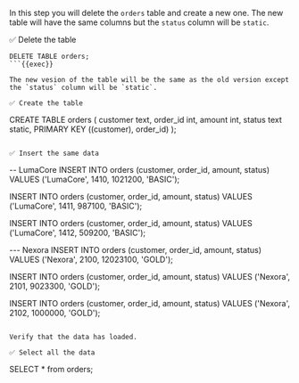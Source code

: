 In this step you will delete the `orders` table and create a new one.
The new table will have the same columns but the `status` column will be `static`.

✅ Delete the table
```
DELETE TABLE orders;
```{{exec}}

The new vesion of the table will be the same as the old version except the `status` column will be `static`.

✅ Create the table
```
CREATE TABLE orders (
  customer text,
  order_id int,
  amount int,
  status text static,
  PRIMARY KEY ((customer), order_id)
);
```{{exec}}

✅ Insert the same data
```
-- LumaCore
INSERT INTO orders (customer, order_id, amount, status)
  VALUES ('LumaCore', 1410, 1021200, 'BASIC');

INSERT INTO orders (customer, order_id, amount, status)
  VALUES ('LumaCore', 1411, 987100, 'BASIC');

INSERT INTO orders (customer, order_id, amount, status)
  VALUES ('LumaCore', 1412, 509200, 'BASIC');

--- Nexora
INSERT INTO orders (customer, order_id, amount, status)
  VALUES ('Nexora', 2100, 12023100, 'GOLD');

INSERT INTO orders (customer, order_id, amount, status)
  VALUES ('Nexora', 2101, 9023300, 'GOLD');

INSERT INTO orders (customer, order_id, amount, status)
  VALUES ('Nexora', 2102, 1000000, 'GOLD');

```{{exec}}

Verify that the data has loaded.

✅ Select all the data
```
SELECT * from orders;
```{{exec}}
